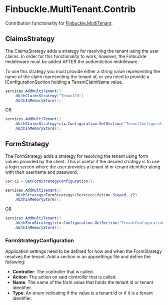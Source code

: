 # Finbuckle.MultiTenant.Contrib
Contribution functionality for [Finbuckle.MultiTenant](https://www.finbuckle.com/MultiTenant).

## ClaimsStrategy
The ClaimsStrategy adds a strategy for resolving the tenant using the user claims.  In
order for this functionality to work, however, the Finbuckle middleware must be added
AFTER the authentiction middleware.

To use this strategy you must provide either a string value representing the name of the 
claim representing the tenant id, or you need to provide a IConfigurationSection holding
a TenantClaimName value.

```cs
services.AddMultiTenant()
    .WithClaimsStrategy("TenantId")
    .WithInMemoryStore();
```
OR

```cs
services.AddMultiTenant()
    .WithClaimsStrategy(ctx.Configuration.GetSection("TenantConfiguration"))
    .WithInMemoryStore();
```

## FormStrategy
The FormStrategy adds a strategy for resolving the tenant using form values provided 
by the client.  This is useful if the desired strategy is to use a login screen
where the user provides a tenant id or tenant identifier along with their username
and password.

```cs
var c2 = GetFormStrategyConfiguration();

services.AddMultiTenant()
    .WithStrategy<FormStrategy>(ServiceLifetime.Scoped, c2)
    .WithInMemoryStore();
``` 

OR

```cs
services.AddMultiTenant()
    .WithFormStrategy(ctx.Configuration.GetSection("TenantConfiguration:FormStrategyConfiguration"))
    .WithInMemoryStore();
``` 

### FormStrategyConfiguration
Application settings need to be defined for how and when the FormStrategy resolves
the tenant.  Add a section in an appsettings file and define the following:
- **Controller**: The controller that is called.
- **Action**: The action on said controller that is called.
- **Name**: The name of the form value that holds the tenant id or tenant identifier.
- **Type**: An enum indicating if the value is a tenant id or if it is a tenant identifier.
